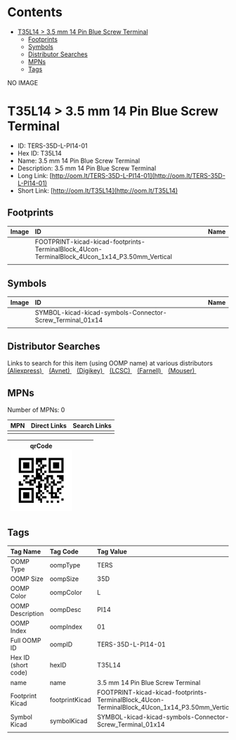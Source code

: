 



Contents
========

* [T35L14 > 3.5 mm 14 Pin Blue Screw Terminal](#t35l14--35-mm-14-pin-blue-screw-terminal)
	* [Footprints](#footprints)
	* [Symbols](#symbols)
	* [Distributor Searches](#distributor-searches)
	* [MPNs](#mpns)
	* [Tags](#tags)
  
NO IMAGE  
# T35L14 > 3.5 mm 14 Pin Blue Screw Terminal

- ID: TERS-35D-L-PI14-01
- Hex ID: T35L14
- Name: 3.5 mm 14 Pin Blue Screw Terminal
- Description: 3.5 mm 14 Pin Blue Screw Terminal
- Long Link: [http://oom.lt/TERS-35D-L-PI14-01](http://oom.lt/TERS-35D-L-PI14-01)
- Short Link: [http://oom.lt/T35L14](http://oom.lt/T35L14)

## Footprints
  

|Image|ID|Name|
| :--- | :--- | :--- |
||FOOTPRINT-kicad-kicad-footprints-TerminalBlock_4Ucon-TerminalBlock_4Ucon_1x14_P3.50mm_Vertical||
||||

## Symbols
  

|Image|ID|Name|
| :--- | :--- | :--- |
|![]()|SYMBOL-kicad-kicad-symbols-Connector-Screw_Terminal_01x14||
||||

## Distributor Searches
  
Links to search for this item (using OOMP name) at various distributors  
[(Aliexpress) ](https://www.aliexpress.com/wholesale?SearchText=11173.5+mm+14+Pin+Blue+Screw+Terminal)&nbsp;&nbsp;&nbsp;[(Avnet) ](https://www.avnet.com/shop/us/search/3.5+mm+14+Pin+Blue+Screw+Terminal)&nbsp;&nbsp;&nbsp;[(Digikey) ](https://www.digikey.co.uk/en/products/result?s=3.5+mm+14+Pin+Blue+Screw+Terminal)&nbsp;&nbsp;&nbsp;[(LCSC) ](https://www.lcsc.com/search?q=3.5+mm+14+Pin+Blue+Screw+Terminal)&nbsp;&nbsp;&nbsp;[(Farnell) ](https://uk.farnell.com/search?st=3.5+mm+14+Pin+Blue+Screw+Terminal)&nbsp;&nbsp;&nbsp;[(Mouser) ](https://www.mouser.com/c/?q=3.5+mm+14+Pin+Blue+Screw+Terminal)&nbsp;&nbsp;&nbsp;
## MPNs
  
Number of MPNs: 0  

|MPN|Direct Links|Search Links|
| :--- | :--- | :--- |
||||
  

|qrCode<br>[![](https://raw.githubusercontent.com/oomlout/oomlout_OOMP_parts_V2/main/TERS/35D/L/PI14/01/qrCode_140.png)](https://github.com/oomlout/oomlout_OOMP_parts_V2/tree/main/TERS/35D/L/PI14/01/qrCode.png)||||
| :---: | :---: | :---: | :---: |

## Tags
  

|Tag Name|Tag Code|Tag Value|
| :--- | :--- | :--- |
|OOMP Type|oompType|TERS|
|OOMP Size|oompSize|35D|
|OOMP Color|oompColor|L|
|OOMP Description|oompDesc|PI14|
|OOMP Index|oompIndex|01|
|Full OOMP ID|oompID|TERS-35D-L-PI14-01|
|Hex ID (short code)|hexID|T35L14|
|name|name|3.5 mm 14 Pin Blue Screw Terminal|
|Footprint Kicad|footprintKicad|FOOTPRINT-kicad-kicad-footprints-TerminalBlock_4Ucon-TerminalBlock_4Ucon_1x14_P3.50mm_Vertical|
|Symbol Kicad|symbolKicad|SYMBOL-kicad-kicad-symbols-Connector-Screw_Terminal_01x14|
||||
